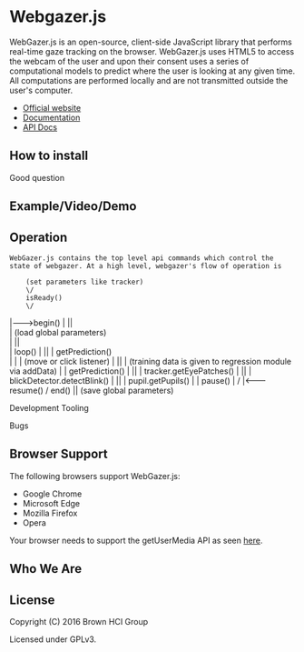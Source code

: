 <!--Based on tracking.js Is that OK?-->
# Webgazer.js

WebGazer.js is an open-source, client-side JavaScript library that performs real-time gaze tracking on the browser. WebGazer.js uses HTML5 to access the webcam of the user and upon their consent uses a series of computational models to predict where the user is looking at any given time. All computations are performed locally and are not transmitted outside the user's computer.

* [Official website](https://webgazer.cs.brown.edu)
* [Documentation](https://github.com/brownhci/WebGazer/wiki)
* [API Docs](https://github.com/brownhci/WebGazer/wiki/Top-Level-API)


## How to install

Good question

## Example/Video/Demo

<!--WebGazer.js can integrated in any website that wishes to use gaze tracking either to better understand users-->

## Operation
    WebGazer.js contains the top level api commands which control the state of webgazer. At a high level, webgazer's flow of operation is

        (set parameters like tracker)
        \/
        isReady()
        \/
   |--->begin()
   |         ||                             
   |        (load global parameters)        
   |         ||                             
   |        loop()
   |            || 
   |           getPrediction()     
   |
   |
   |    (move or click listener)
   |        ||
   |       (training data is given to regression module via addData) 
   |
   |    getPrediction()
   |        ||
   |       tracker.getEyePatches()
   |            ||
   |           blickDetector.detectBlink()
   |                ||
   |               pupil.getPupils()
   |
   |    pause()
   |    \/
   |<---resume()
        \/
        end()
            ||
           (save global parameters)
            


Development Tooling


Bugs

## Browser Support

The following browsers support WebGazer.js:

* Google Chrome
* Microsoft Edge
* Mozilla Firefox
* Opera

Your browser needs to support the getUserMedia API as seen [here](http://caniuse.com/#feat=stream).

## Who We Are

## License

Copyright (C) 2016 Brown HCI Group

Licensed under GPLv3.


